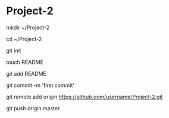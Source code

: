 Project-2
=========
mkdir ~/Project-2


cd ~/Project-2



git init


touch README


git add README

git commit -m 'first commit'

git remote add origin https://github.com/username/Project-2.git

git push origin master